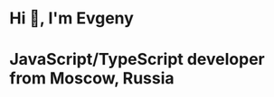<h1>Hi 👋, I'm Evgeny</h1>
<h1>JavaScript/TypeScript developer from Moscow, Russia</h3>

<!--- 🌱 I specialize in **Vue and Nuxt**
- 👨‍💻 My repos are available <a href="https://github.com/aarsaevv" target="_blank">HERE</a> and <a href="https://gitlab.com/aarsaevv" target="_blank">HERE</a>
- 👾 Also see my <a href="https://aarsaevv.github.io" target="_blank">Github Page</a>

- 📫 Write to me at **arsaevgeny@gmail.com**-->
